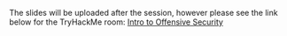 The slides will be uploaded after the session, however please see the link below for the TryHackMe room:
[Intro to Offensive Security](https://tryhackme.com/room/introtooffensivesecurity)
